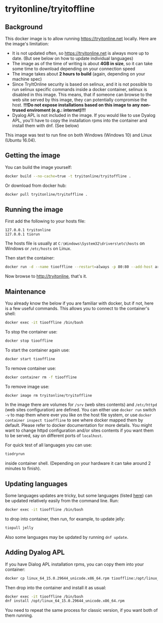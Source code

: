 # tryitonline/tryitoffline

## Background

This docker image is to allow running <https://tryitonline.net> locally. Here are the image's limitation:

- It is not updated often, so <https://tryitonline.net> is always more up to date. (But see below on how to update individual languages)
- The image as of the time of writing is about **4GB in size**, so it can take some time to download depending on your connection speed
- The image takes about **2 hours to build** (again, depending on your machine spec)
- Since TryItOnline security is based on selinux, and it is not possible to run selinux specific commands inside a docker container, selinux is disabled in this image. This means, that if someone can browse to the web site served by this image, they can potentially compromise the host. **!!!Do not expose installations based on this image to any non-trused enviroment (e.g.: internet)!!!**
- Dyalog APL is not included in the image. If you would like to use Dyalog APL, you'll have to copy the installation rpms into the container and install them with dnf. (See below)

This image was test to run fine on both Windows (Windows 10) and Linux (Ubuntu 16.04).

## Getting the image

You can build the image yourself:

```bash
docker build --no-cache=true -t tryitonline/tryitoffline .
```

Or download from docker hub:

```bash
docker pull tryitonline/tryitoffline .
```

## Running the image

First add the following to your hosts file:

```text
127.0.0.1 tryitonline
127.0.0.1 tiorun
```

The hosts file is usually at `C:\Windows\System32\drivers\etc\hosts` on Windows or `/etc/hosts` on Linux.

Then start the container:

```bash
docker run -d --name tiooffline --restart=always -p 80:80 --add-host arena:127.0.0.1 tryitonline/tryitoffline
```

Now browse to <http://tryitonline>, that's it.

## Maintenance

You already know the below if you are familiar with docker, but if not, here is a few useful commands. This allows you to connect to the container's shell:

```bash
docker exec -it tiooffline /bin/bash
```

To stop the container use:

```bash
docker stop tiooffline
```

To start the container again use:

```bash
docker start tiooffline
```

To remove container use:

```bash
docker container rm -f tiooffline
```

To remove image use:

```bash
docker image rm tryitonline/tryitoffline
```

In the image there are volumes for `/srv` (web sites contents) and `/etc/httpd` (web sites configuration) are defined. You can either use `docker run` switch `-v` to map them where ever you like on the host file system, or use `docker container inspect tiooffline` to see where docker mapped them by default. Please refer to docker documentation for more details. You might want to change httpd configuration and/or sites contents if you want them to be served, say on different ports of `localhost`.

For quick test of all languages you can use:

```bash
tiodryrun
```

inside container shell. (Depending on your hardware it can take around 2 minutes to finish).

## Updating languages

Some languages updates are tricky, but some languages (listed [here](https://github.com/TryItOnline/tiosetup/tree/master/languages)) can be updated relatively easily from the command line. Run:

```bash
docker exec -it tiooffline /bin/bash
```

to drop into container, then run, for example, to update jelly:

```bash
tiopull jelly
```

Also some languages may be updated by running `dnf update`.


## Adding Dyalog APL

If you have Dialog APL installation rpms, you can copy them into your container:

```bash
docker cp linux_64_15.0.29644_unicode.x86_64.rpm tiooffline:/opt/linux_64_15.0.29644_unicode.x86_64.rpm
```

Then drop into the container and install it as usual:

```bash
docker exec -it tiooffline /bin/bash
dnf install /opt/linux_64_15.0.29644_unicode.x86_64.rpm
```

You need to repeat the same process for classic version, if you want both of them running.
